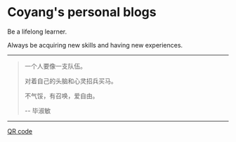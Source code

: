 # Coyang's personal blogs

Be a lifelong learner.

Always be acquiring new skills and having new experiences.

---

> 一个人要像一支队伍。
>
> 对着自己的头脑和心灵招兵买马。
>
> 不气馁，有召唤，爱自由。
>
> \-- 毕淑敏

---

[QR code](./qr.md)
